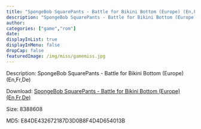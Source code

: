 ```yaml
---
title: "SpongeBob SquarePants - Battle for Bikini Bottom (Europe) (En,Fr,De)"
description: "SpongeBob SquarePants - Battle for Bikini Bottom (Europe) (En,Fr,De)"
author: 
categories: ["game","rom"]
date: 
displayInList: true
displayInMenu: false
dropCap: false
featuredImage: /img/miss/gamemiss.jpg
---
```


Description: SpongeBob SquarePants - Battle for Bikini Bottom (Europe) (En,Fr,De)

Download: <a style="text-decoration:underline;" href="https://mega.nz/#!qOBGUYxL!a-HzBBNFtK0MBUPhJqPmhPwzhwtfn9YyyAfOP3pieyM" target = "_blank" rel = "nofollow" > SpongeBob SquarePants - Battle for Bikini Bottom (Europe) (En,Fr,De)</a>

Size: 8388608

MD5: E84DE432672187D3D0B8F4D4D654013B

